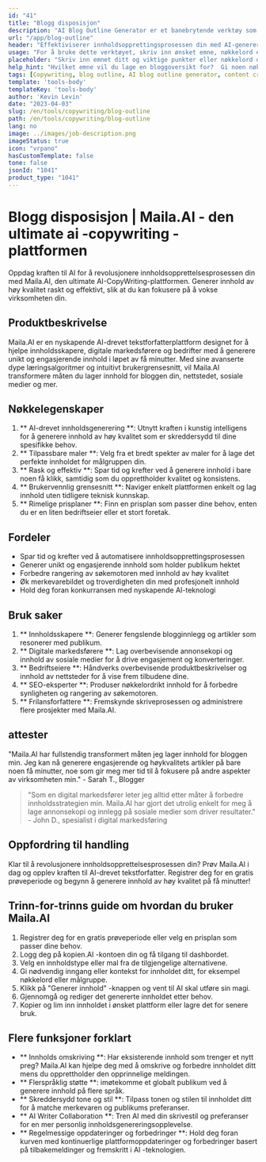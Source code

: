 ```yaml
---
id: "41"
title: "Blogg disposisjon"
description: "AI Blog Outline Generator er et banebrytende verktøy som utnytter kunstig intelligens for å lage godt strukturerte og organiserte bloggoversikter.  Dette kraftige verktøyet hjelper deg med å spare tid og krefter ved å generere klare konturer basert på det valgte emnet eller nøkkelordene, noe som gjør det lettere å planlegge og utvikle engasjerende blogginnhold."
url: "/app/blog-outline"
header: "Effektiviserer innholdsopprettingsprosessen din med AI-genererte bloggoversikter."
usage: "For å bruke dette verktøyet, skriv inn ønsket emne, nøkkelord eller hovedpunkter. Hvis teksten er mindre enn tre tegn lang, returneres teksten uendret. Denne AI-drevne generatoren vil deretter skape en omfattende og godt strukturert bloggoversikt basert på inndataene dine."
placeholder: "Skriv inn emnet ditt og viktige punkter eller nøkkelord du vil ta med i omrisset, for eksempel: \ n \ n emne: Fordelene med yoga \ n \ n Nøkkelpunkter: \ n \ n1.  Forbedrer fleksibiliteten \ n2.  Forbedrer mentalt fokus \ n3.  Reduserer stress \ n \ n nøkkelord: yoga, fleksibilitet, mental fokus, stressreduksjon"
help_hint: "Hvilket emne vil du lage en bloggoversikt for?  Gi noen nøkkelord eller nøkkelpunkter relatert til emnet, og vår AI vil generere en godt strukturert bloggoversikt basert på innspillene dine.  Det anbefales å liste opp nøkkelpunktene du vil dekke i blogginnlegget."
tags: [Copywriting, blog outline, AI blog outline generator, content creation]
template: 'tools-body'
templateKey: 'tools-body'
author: 'Kevin Levin'
date: "2023-04-03"
slug: /en/tools/copywriting/blog-outline
path: /en/tools/copywriting/blog-outline
lang: no
image: ../images/job-description.png
imageStatus: true
icon: "vrpano"
hasCustomTemplate: false
tone: false
jsonId: "1041"
product_type: "1041"
---
```

# Blogg disposisjon |  Maila.AI - den ultimate ai -copywriting -plattformen

Oppdag kraften til AI for å revolusjonere innholdsopprettelsesprosessen din med Maila.AI, den ultimate AI-CopyWriting-plattformen.  Generer innhold av høy kvalitet raskt og effektivt, slik at du kan fokusere på å vokse virksomheten din.

## Produktbeskrivelse

Maila.AI er en nyskapende AI-drevet tekstforfatterplattform designet for å hjelpe innholdsskapere, digitale markedsførere og bedrifter med å generere unikt og engasjerende innhold i løpet av få minutter.  Med sine avanserte dype læringsalgoritmer og intuitivt brukergrensesnitt, vil Maila.AI transformere måten du lager innhold for bloggen din, nettstedet, sosiale medier og mer.

## Nøkkelegenskaper

1. ** AI-drevet innholdsgenerering **: Utnytt kraften i kunstig intelligens for å generere innhold av høy kvalitet som er skreddersydd til dine spesifikke behov.
 2. ** Tilpassbare maler **: Velg fra et bredt spekter av maler for å lage det perfekte innholdet for målgruppen din.
 3. ** Rask og effektiv **: Spar tid og krefter ved å generere innhold i bare noen få klikk, samtidig som du opprettholder kvalitet og konsistens.
 4. ** Brukervennlig grensesnitt **: Naviger enkelt plattformen enkelt og lag innhold uten tidligere teknisk kunnskap.
 5. ** Rimelige prisplaner **: Finn en prisplan som passer dine behov, enten du er en liten bedriftseier eller et stort foretak.

## Fordeler

- Spar tid og krefter ved å automatisere innholdsopprettingsprosessen
 - Generer unikt og engasjerende innhold som holder publikum hektet
 - Forbedre rangering av søkemotoren med innhold av høy kvalitet
 - Øk merkevarebildet og troverdigheten din med profesjonelt innhold
 - Hold deg foran konkurransen med nyskapende AI-teknologi

## Bruk saker

1. ** Innholdsskapere **: Generer fengslende blogginnlegg og artikler som resonerer med publikum.
 2. ** Digitale markedsførere **: Lag overbevisende annonsekopi og innhold av sosiale medier for å drive engasjement og konverteringer.
 3. ** Bedriftseiere **: Håndverks overbevisende produktbeskrivelser og innhold av nettsteder for å vise frem tilbudene dine.
 4. ** SEO-eksperter **: Produser nøkkelordrikt innhold for å forbedre synligheten og rangering av søkemotoren.
 5. ** Frilansforfattere **: Fremskynde skriveprosessen og administrere flere prosjekter med Maila.AI.

## attester

"Maila.AI har fullstendig transformert måten jeg lager innhold for bloggen min. Jeg kan nå generere engasjerende og høykvalitets artikler på bare noen få minutter, noe som gir meg mer tid til å fokusere på andre aspekter av virksomheten min." - Sarah T., Blogger

> "Som en digital markedsfører leter jeg alltid etter måter å forbedre innholdsstrategien min. Maila.AI har gjort det utrolig enkelt for meg å lage annonsekopi og innlegg på sosiale medier som driver resultater."  - John D., spesialist i digital markedsføring

## Oppfordring til handling

Klar til å revolusjonere innholdsopprettelsesprosessen din?  Prøv Maila.AI i dag og opplev kraften til AI-drevet tekstforfatter.  Registrer deg for en gratis prøveperiode og begynn å generere innhold av høy kvalitet på få minutter!

## Trinn-for-trinns guide om hvordan du bruker Maila.AI

1. Registrer deg for en gratis prøveperiode eller velg en prisplan som passer dine behov.
 2. Logg deg på kopien.AI -kontoen din og få tilgang til dashbordet.
 3. Velg en innholdstype eller mal fra de tilgjengelige alternativene.
 4. Gi nødvendig inngang eller kontekst for innholdet ditt, for eksempel nøkkelord eller målgruppe.
 5. Klikk på "Generer innhold" -knappen og vent til AI skal utføre sin magi.
 6. Gjennomgå og rediger det genererte innholdet etter behov.
 7. Kopier og lim inn innholdet i ønsket plattform eller lagre det for senere bruk.

## Flere funksjoner forklart

- ** Innholds omskriving **: Har eksisterende innhold som trenger et nytt preg?  Maila.AI kan hjelpe deg med å omskrive og forbedre innholdet ditt mens du opprettholder den opprinnelige meldingen.
 - ** Flerspråklig støtte **: imøtekomme et globalt publikum ved å generere innhold på flere språk.
 - ** Skreddersydd tone og stil **: Tilpass tonen og stilen til innholdet ditt for å matche merkevaren og publikums preferanser.
 - ** AI Writer Collaboration **: Tren AI med din skrivestil og preferanser for en mer personlig innholdsgenereringsopplevelse.
 - ** Regelmessige oppdateringer og forbedringer **: Hold deg foran kurven med kontinuerlige plattformoppdateringer og forbedringer basert på tilbakemeldinger og fremskritt i AI -teknologien.
